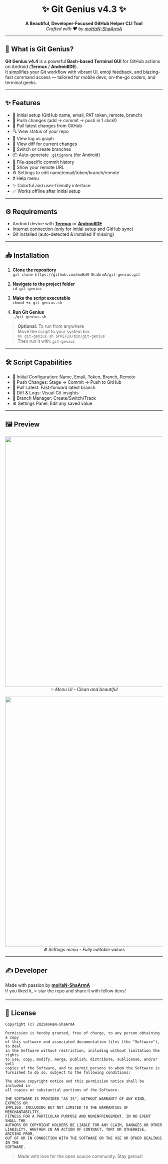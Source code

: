 <h1 align="center">✨ Git Genius v4.3 ✨</h1>

<p align="center">
  <b>A Beautiful, Developer-Focused GitHub Helper CLI Tool</b><br>
  <i>Crafted with ❤️ by <a href="https://github.com/moHaN-ShaArmA">moHaN-ShaArmA</a></i>
</p>

---

## 🚀 What is Git Genius?

**Git Genius v4.4** is a powerful **Bash-based Terminal GUI** for GitHub actions on Android (**Termux** / **AndroidIDE**).  
It simplifies your Git workflow with vibrant UI, emoji feedback, and blazing-fast command access — tailored for mobile devs, on-the-go coders, and terminal geeks.

---

## ✨ Features

- 🔧 Initial setup (GitHub name, email, PAT token, remote, branch)  
- 🔼 Push changes (add → commit → push in 1 click!)  
- 🔽 Pull latest changes from GitHub  
- 🔍 View status of your repo  
- 📝 View log as graph  
- 🧾 View diff for current changes  
- 🌿 Switch or create branches  
- 📦 Auto-generate `.gitignore` (for Android)  
- 👀 File-specific commit history  
- 🔗 Show your remote URL  
- ⚙️ Settings to edit name/email/token/branch/remote  
- ❓ Help menu  
- ✨ Colorful and user-friendly interface  
- ✅ Works offline after initial setup  

---

## ⚙️ Requirements

- Android device with [**Termux**](https://f-droid.org/packages/com.termux/) or [**AndroidIDE**](https://github.com/itsaky/androidide)  
- Internet connection (only for initial setup and GitHub sync)  
- Git installed (auto-detected & installed if missing)  

---

## 📥 Installation

1. **Clone the repository**  
   `git clone https://github.com/moHaN-ShaArmA/git-genius.git`

2. **Navigate to the project folder**  
   `cd git-genius`

3. **Make the script executable**  
   `chmod +x git-genius.sh`

4. **Run Git Genius**  
   `./git-genius.sh`

> **Optional:** To run from anywhere  
> Move the script to your system bin:  
> `mv git-genius.sh $PREFIX/bin/git-genius`  
> Then run it with: `git-genius`  

---

## 🛠️ Script Capabilities

- 🔧 Initial Configuration: Name, Email, Token, Branch, Remote  
- 🔼 Push Changes: Stage → Commit → Push to GitHub  
- 🔽 Pull Latest: Fast-forward latest branch  
- 🧾 Diff & Logs: Visual Git insights  
- 🌿 Branch Manager: Create/Switch/Track  
- ⚙ Settings Panel: Edit any saved value  

---

## 🖼️ Preview

<p align="center">
  <img src="screenshots/Screenshot_1.jpg" width="800">
  <br><i>✨ Menu UI - Clean and beautiful</i>
</p>

<p align="center">
  <img src="screenshots/Screenshot_2.jpg" width="800">
  <br><i>⚙ Settings menu - Fully editable values</i>
</p>

---

## ✍️ Developer

Made with passion by [**moHaN-ShaArmA**](https://github.com/moHaN-ShaArmA)  
If you liked it, ⭐ star the repo and share it with fellow devs!

---

## 📄 License

```
Copyright (c) 2025moHaN-ShaArmA

Permission is hereby granted, free of charge, to any person obtaining a copy  
of this software and associated documentation files (the "Software"), to deal  
in the Software without restriction, including without limitation the rights  
to use, copy, modify, merge, publish, distribute, sublicense, and/or sell  
copies of the Software, and to permit persons to whom the Software is  
furnished to do so, subject to the following conditions:

The above copyright notice and this permission notice shall be included in  
all copies or substantial portions of the Software.

THE SOFTWARE IS PROVIDED "AS IS", WITHOUT WARRANTY OF ANY KIND, EXPRESS OR  
IMPLIED, INCLUDING BUT NOT LIMITED TO THE WARRANTIES OF MERCHANTABILITY,  
FITNESS FOR A PARTICULAR PURPOSE AND NONINFRINGEMENT. IN NO EVENT SHALL THE  
AUTHORS OR COPYRIGHT HOLDERS BE LIABLE FOR ANY CLAIM, DAMAGES OR OTHER  
LIABILITY, WHETHER IN AN ACTION OF CONTRACT, TORT OR OTHERWISE, ARISING FROM,  
OUT OF OR IN CONNECTION WITH THE SOFTWARE OR THE USE OR OTHER DEALINGS IN THE  
SOFTWARE.
```


> Made with love for the open source community. Stay genius!
